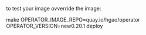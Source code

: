 to test your image ovverride the image:

make OPERATOR_IMAGE_REPO=quay.io/hgao/operator OPERATOR_VERSION=new0.20.1 deploy


